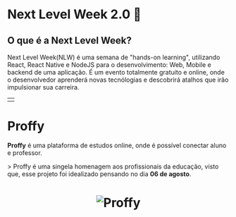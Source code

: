 # Next Level Week 2.0 🚀
## O que é a Next Level Week?
<table>
  <td>
    <tr>
        Next Level Week(NLW) é uma semana de "hands-on learning", utilizando React, React Native e NodeJS para o desenvolvimento: Web, Mobile e backend de uma               aplicação. É um evento totalmente gratuito e online, onde o desenvolvedor aprenderá novas tecnólogias e descobrirá atalhos que irão impulsionar sua                 carreira.
    </tr>
  </td>
</table>

# Proffy
<p><b>Proffy</b> é uma plataforma de estudos online, onde é possível conectar aluno e professor.</p>
> Proffy é uma singela homenagem aos profissionais da educação, visto que, esse projeto foi idealizado pensando no dia <b>06 de agosto</b>.

<h1 align="center">
  <img alt="Proffy" src="./github/proffy.png"
</h1>
